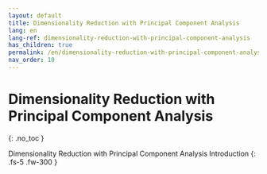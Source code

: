 ```yaml
---
layout: default
title: Dimensionality Reduction with Principal Component Analysis
lang: en
lang-ref: dimensionality-reduction-with-principal-component-analysis
has_children: true
permalink: /en/dimensionality-reduction-with-principal-component-analysis
nav_order: 10
---
```


# Dimensionality Reduction with Principal Component Analysis
{: .no_toc }


Dimensionality Reduction with Principal Component Analysis Introduction
{: .fs-5 .fw-300 }